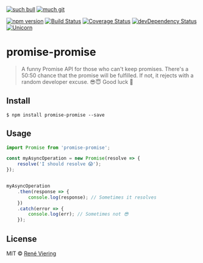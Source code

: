 [![such bull](https://img.shields.io/badge/such-bull-1393d5.svg?style=flat)](https://bullg.it/)
[![much git](https://img.shields.io/badge/very-git-7ED321.svg?style=flat)](https://bullg.it/)

[![npm version](https://badge.fury.io/js/promise-promise.svg)](http://badge.fury.io/js/promise-promise)
[![Build Status](https://travis-ci.org/bullgit/promise-promise.svg?branch=master)](https://travis-ci.org/bullgit/promise-promise)
[![Coverage Status](https://coveralls.io/repos/github/bullgit/promise-promise/badge.svg?branch=master)](https://coveralls.io/github/bullgit/promise-promise?branch=master)
[![devDependency Status](https://david-dm.org/bullgit/promise-promise/dev-status.svg?theme=shields.io)](https://david-dm.org/bullgit/promise-promise#info=devDependencies)
[![Unicorn](https://img.shields.io/badge/unicorn-approved-ff69b4.svg?style=flat)](https://www.youtube.com/watch?v=qRC4Vk6kisY)

# promise-promise

> A funny Promise API for those who can't keep promises. There's a 50:50 chance that the promise will be fulfilled. If not, it rejects with a random developer excuse. 😎😇 Good luck 🙈

## Install

```
$ npm install promise-promise --save
```

## Usage

```javascript
import Promise from 'promise-promise';

const myAsyncOperation = new Promise(resolve => {
	resolve('I should resolve 😱');
});


myAsyncOperation
	.then(response => {
		console.log(response); // Sometimes it resolves
	})
    .catch(error => {
        console.log(err); // Sometimes not 😎
    });
```

## License
MIT © [René Viering](http://rene.js.org)
